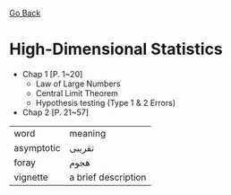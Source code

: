 [Go Back](https://github.com/arm-on/plan/blob/main/README.md)
# High-Dimensional Statistics
- Chap 1 [P. 1~20]
    - Law of Large Numbers
    - Central Limit Theorem
    - Hypothesis testing (Type 1 & 2 Errors)
- Chap 2 [P. 21~57]
  


| | |
|-|-|
| word | meaning |
| asymptotic | تقریبی |
| foray | هجوم |
| vignette | a brief description |